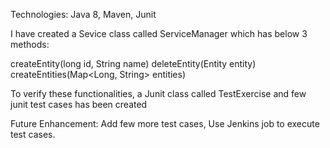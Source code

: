 Technologies:
Java 8,
Maven,
Junit

I have created a Sevice class called ServiceManager which has below 3 methods:

createEntity(long id, String name)
deleteEntity(Entity entity)
createEntities(Map<Long, String> entities)

To verify these functionalities, a Junit class called TestExercise and few junit test cases has been created

Future Enhancement:
Add few more test cases,
Use Jenkins job to execute test cases.
